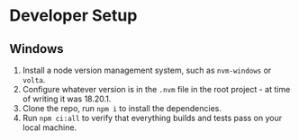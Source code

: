 # Developer Setup

## Windows

1. Install a node version management system, such as `nvm-windows` or `volta`.
2. Configure whatever version is in the `.nvm` file in the root project - at time of writing it was 18.20.1.
3. Clone the repo, run `npm i` to install the dependencies.
4. Run `npm ci:all` to verify that everything builds and tests pass on your local machine.
